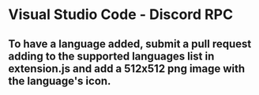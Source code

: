 # Visual Studio Code - Discord RPC
## To have a language added, submit a pull request adding to the supported languages list in extension.js and add a 512x512 png image with the language's icon.